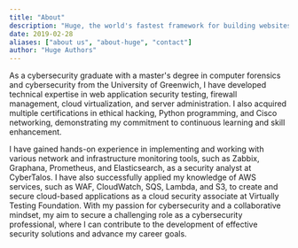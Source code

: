 ```yaml
---
title: "About"
description: "Huge, the world's fastest framework for building websites"
date: 2019-02-28
aliases: ["about us", "about-huge", "contact"]
author: "Huge Authors"
---
```


As a cybersecurity graduate with a master's degree in computer forensics and cybersecurity from the University of Greenwich, I have developed technical expertise in web application security testing, firewall management, cloud virtualization, and server administration. I also acquired multiple certifications in ethical hacking, Python programming, and Cisco networking, demonstrating my commitment to continuous learning and skill enhancement.

I have gained hands-on experience in implementing and working with various network and infrastructure monitoring tools, such as Zabbix, Graphana, Prometheus, and Elasticsearch, as a security analyst at CyberTalos. I have also successfully applied my knowledge of AWS services, such as WAF, CloudWatch, SQS, Lambda, and S3, to create and secure cloud-based applications as a cloud security associate at Virtually Testing Foundation. With my passion for cybersecurity and a collaborative mindset, my aim to secure a challenging role as a cybersecurity professional, where I can contribute to the development of effective security solutions and advance my career goals.

